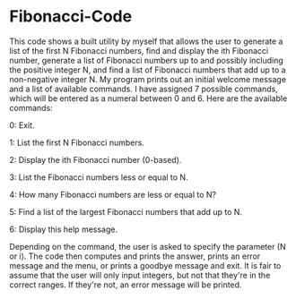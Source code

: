 # Fibonacci-Code
This code shows a built utility by myself that allows the user to generate a list of the first N Fibonacci numbers, find and display the ith Fibonacci number, generate a list of Fibonacci numbers up to and possibly including the positive integer N, and find a list of Fibonacci numbers that add up to a non-negative integer N.
My program prints out an initial welcome message and a list of available commands. I have assigned 7 possible commands, which will be entered as a numeral between 0 and 6. Here are the available commands:

  0: Exit.
  
  1: List the first N Fibonacci numbers.
  
  2: Display the ith Fibonacci number (0-based).
  
  3: List the Fibonacci numbers less or equal to N.
  
  4: How many Fibonacci numbers are less or equal to N?
  
  5: Find a list of the largest Fibonacci numbers that add up to N.
  
  6: Display this help message. 
  
Depending on the command, the user is asked to specify the parameter (N or i). The code then computes and prints the answer, prints an error message and the menu, or prints a goodbye message and exit. It is fair to assume that the user will only input integers, but not that they're in the correct ranges. If they're not, an error message will be printed. 
